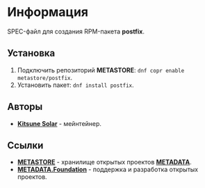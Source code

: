 # Информация

SPEC-файл для создания RPM-пакета **postfix**.

## Установка

1. Подключить репозиторий **METASTORE**: `dnf copr enable metastore/postfix`.
2. Установить пакет: `dnf install postfix`.

## Авторы

- [**Kitsune Solar**](https://kitsune.solar/) - мейнтейнер.

## Ссылки

- [**METASTORE**](https://metastore.pro/) - хранилище открытых проектов [**METADATA**](https://metadata.foundation/).
- [**METADATA.Foundation**](https://metadata.foundation/) - поддержка и разработка открытых проектов.
